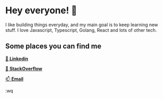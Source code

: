 # Hey everyone! :wave:

I like building things everyday, and my main goal is to keep learning new stuff. I love Javascript, Typescript, Golang, React and lots of other tech.

## Some places you can find me

[:speech_balloon: **Linkedin**](https://www.linkedin.com/in/gabrieltiso)

[:telescope: **StackOverflow**](https://stackoverflow.com/users/13502073/gabriel-tiso-vinhas-de-brito)

[:mailbox: **Email**](mailto:gabriel.tiso.b@gmail.com)

:wq
